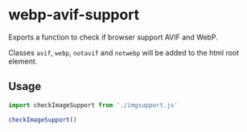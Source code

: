 # webp-avif-support

Exports a function to check if browser support AVIF and WebP.

Classes `avif`, `webp`, `notavif` and `notwebp` will be added to the html root element.

## Usage
```javascript
import checkImageSupport from './imgsupport.js'

checkImageSupport()
```
